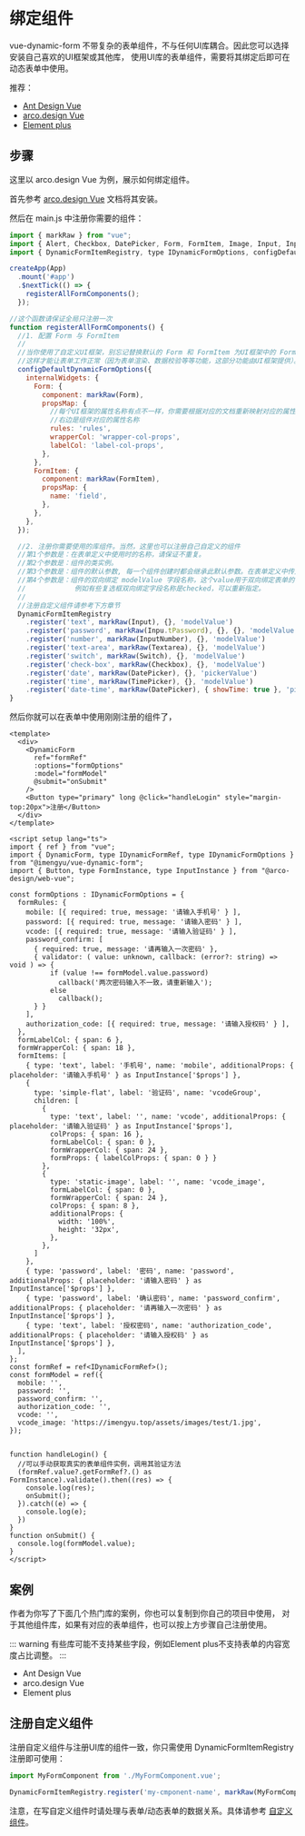 # 绑定组件

<script>
import IngrateDemo from '../examples/ingrate/IngrateDemo.vue'
</script>

vue-dynamic-form 不带复杂的表单组件，不与任何UI库耦合。因此您可以选择安装自己喜欢的UI框架或其他库，
使用UI库的表单组件，需要将其绑定后即可在动态表单中使用。

推荐：

* [Ant Design Vue](https://www.antdv.com/docs/vue/getting-started-cn)
* [arco.design Vue](https://arco.design/vue/docs/start)
* [Element plus](https://element-plus.gitee.io/zh-CN/guide/installation.html)

## 步骤

这里以 arco.design Vue 为例，展示如何绑定组件。

首先参考 [arco.design Vue](https://arco.design/vue/docs/start) 文档将其安装。

然后在 main.js 中注册你需要的组件：

```js
import { markRaw } from "vue";
import { Alert, Checkbox, DatePicker, Form, FormItem, Image, Input, InputNumber, Rate, Switch, Textarea, TimePicker } from "@arco-design/web-vue";
import { DynamicFormItemRegistry, type IDynamicFormOptions, configDefaultDynamicFormOptions } from "@imengyu/vue-dynamic-form";

createApp(App)
  .mount('#app')
  .$nextTick(() => {
    registerAllFormComponents();
  });

//这个函数请保证全局只注册一次
function registerAllFormComponents() {
  //1. 配置 Form 与 FormItem
  //
  //当你使用了自定义UI框架，别忘记替换默认的 Form 和 FormItem 为UI框架中的 Form 和 FormItem，
  //这样才能让表单工作正常（因为表单渲染、数据校验等等功能，这部分功能由UI框架提供）。
  configDefaultDynamicFormOptions({
    internalWidgets: {
      Form: {
        component: markRaw(Form),
        propsMap: {
          //每个UI框架的属性名称有点不一样，你需要根据对应的文档重新映射对应的属性名称
          //右边是组件对应的属性名称
          rules: 'rules',
          wrapperCol: 'wrapper-col-props',
          labelCol: 'label-col-props',
        },
      },
      FormItem: {
        component: markRaw(FormItem),
        propsMap: {
          name: 'field',
        },
      },
    },
  });

  //2. 注册你需要使用的库组件。当然，这里也可以注册自己自定义的组件
  //第1个参数是：在表单定义中使用时的名称，请保证不重复。
  //第2个参数是：组件的类实例。
  //第3个参数是：组件的默认参数, 每一个组件创建时都会继承此默认参数。在表单定义中传入的 additionalProps 优先级比此高，会覆盖默认参数。
  //第4个参数是：组件的双向绑定 modelValue 字段名称，这个value用于双向绑定表单的值，当你的组件主 modelValue 名称不一致时，
  //            例如有些复选框双向绑定字段名称是checked，可以重新指定。
  //
  //注册自定义组件请参考下方章节
  DynamicFormItemRegistry
    .register('text', markRaw(Input), {}, 'modelValue')
    .register('password', markRaw(Inpu.tPassword), {}, {}, 'modelValue')
    .register('number', markRaw(InputNumber), {}, 'modelValue')
    .register('text-area', markRaw(Textarea), {}, 'modelValue')
    .register('switch', markRaw(Switch), {}, 'modelValue')
    .register('check-box', markRaw(Checkbox), {}, 'modelValue')
    .register('date', markRaw(DatePicker), {}, 'pickerValue')
    .register('time', markRaw(TimePicker), {}, 'modelValue')
    .register('date-time', markRaw(DatePicker), { showTime: true }, 'pickerValue');
}
```

然后你就可以在表单中使用刚刚注册的组件了，

```vue preview
<template>
  <div>
    <DynamicForm
      ref="formRef"
      :options="formOptions"
      :model="formModel"
      @submit="onSubmit"
    />
    <Button type="primary" long @click="handleLogin" style="margin-top:20px">注册</Button>
  </div>
</template>

<script setup lang="ts">
import { ref } from "vue";
import { DynamicForm, type IDynamicFormRef, type IDynamicFormOptions } from "@imengyu/vue-dynamic-form";
import { Button, type FormInstance, type InputInstance } from "@arco-design/web-vue";

const formOptions : IDynamicFormOptions = {
  formRules: {
    mobile: [{ required: true, message: '请输入手机号' } ],
    password: [{ required: true, message: '请输入密码' } ],
    vcode: [{ required: true, message: '请输入验证码' } ],
    password_confirm: [
      { required: true, message: '请再输入一次密码' },
      { validator: ( value: unknown, callback: (error?: string) => void ) => {
          if (value !== formModel.value.password)
            callback('两次密码输入不一致，请重新输入');
          else
            callback();
      } }
    ],
    authorization_code: [{ required: true, message: '请输入授权码' } ],
  },
  formLabelCol: { span: 6 },
  formWrapperCol: { span: 18 },
  formItems: [
    { type: 'text', label: '手机号', name: 'mobile', additionalProps: { placeholder: '请输入手机号' } as InputInstance['$props'] },
    { 
      type: 'simple-flat', label: '验证码', name: 'vcodeGroup',
      children: [
        { 
          type: 'text', label: '', name: 'vcode', additionalProps: { placeholder: '请输入验证码' } as InputInstance['$props'],
          colProps: { span: 16 },
          formLabelCol: { span: 0 },
          formWrapperCol: { span: 24 },
          formProps: { labelColProps: { span: 0 } }
        },
        { 
          type: 'static-image', label: '', name: 'vcode_image',
          formLabelCol: { span: 0 },
          formWrapperCol: { span: 24 },
          colProps: { span: 8 },
          additionalProps: {
            width: '100%',
            height: '32px',
          },
        },
      ]
    },
    { type: 'password', label: '密码', name: 'password', additionalProps: { placeholder: '请输入密码' } as InputInstance['$props'] },
    { type: 'password', label: '确认密码', name: 'password_confirm', additionalProps: { placeholder: '请再输入一次密码' } as InputInstance['$props'] },
    { type: 'text', label: '授权密码', name: 'authorization_code', additionalProps: { placeholder: '请输入授权码' } as InputInstance['$props'] },
  ],
};
const formRef = ref<IDynamicFormRef>();
const formModel = ref({
  mobile: '',
  password: '',
  password_confirm: '',
  authorization_code: '',
  vcode: '',
  vcode_image: 'https://imengyu.top/assets/images/test/1.jpg',
});


function handleLogin() {
  //可以手动获取真实的表单组件实例，调用其验证方法
  (formRef.value?.getFormRef?.() as FormInstance).validate().then((res) => {
    console.log(res); 
    onSubmit();
  }).catch((e) => {
    console.log(e);
  })
}
function onSubmit() {
  console.log(formModel.value);
}
</script>
```

## 案例

作者为你写了下面几个热门库的案例，你也可以复制到你自己的项目中使用，
对于其他组件库，如果有对应的表单组件，也可以按上方步骤自己注册使用。

::: warning
有些库可能不支持某些字段，例如Element plus不支持表单的内容宽度占比调整。
:::

* Ant Design Vue
* arco.design Vue
* Element plus

<IngrateDemo />

## 注册自定义组件

注册自定义组件与注册UI库的组件一致，你只需使用 DynamicFormItemRegistry 注册即可使用：

```js
import MyFormComponent from './MyFormComponent.vue';

DynamicFormItemRegistry.register('my-cmponent-name', markRaw(MyFormComponent), {}, 'modelValue');
```

注意，在写自定义组件时请处理与表单/动态表单的数据关系。具体请参考 [自定义组件](./custom-control.md)。
